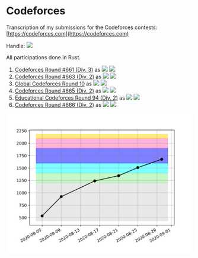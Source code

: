 # Codeforces

Transcription of my submissions for the Codeforces contests: [https://codeforces.com](https://codeforces.com)

Handle: [![](https://img.shields.io/badge/Expert-Zwgtwz-blue)](https://codeforces.com/profile/Zwgtwz)

All participations done in Rust.

1.  [Codeforces Round #661 (Div. 3)](https://codeforces.com/contest/1399) as ![](https://img.shields.io/badge/Unrated-Zwgtwz-white) ![](https://img.shields.io/badge/-%2B535-green)
2.  [Codeforces Round #663 (Div. 2)](https://codeforces.com/contest/1391) as ![](https://img.shields.io/badge/Newbie-Zwgtwz-lightgrey) ![](https://img.shields.io/badge/-%2B388-green)
3.  [Global Codeforces Round 10](https://codeforces.com/contest/1392) as ![](https://img.shields.io/badge/Newbie-Zwgtwz-lightgrey) ![](https://img.shields.io/badge/-%2B317-green)
4.  [Codeforces Round #665 (Div. 2)](https://codeforces.com/contest/1401) as ![](https://img.shields.io/badge/Pupil-Zwgtwz-lightgreen) ![](https://img.shields.io/badge/-%2B105-green)
5.  [Educational Codeforces Round 94 (Div. 2)](https://codeforces.com/contest/1400) as ![](https://img.shields.io/badge/Pupil-Zwgtwz-lightgreen) ![](https://img.shields.io/badge/-%2B164-green)
6.  [Codeforces Round #666 (Div. 2)](https://codeforces.com/contest/1397) as ![](https://img.shields.io/badge/Specialist-Zwgtwz-cyan) ![](https://img.shields.io/badge/-%2B168-green)

![](.graph.svg)

